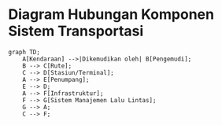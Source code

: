# Diagram Hubungan Komponen Sistem Transportasi

```mermaid
graph TD;
    A[Kendaraan] -->|Dikemudikan oleh| B[Pengemudi];
    B --> C[Rute];
    C --> D[Stasiun/Terminal];
    A --> E[Penumpang];
    E --> D;
    A --> F[Infrastruktur];
    F --> G[Sistem Manajemen Lalu Lintas];
    G --> A;
    C --> F;
